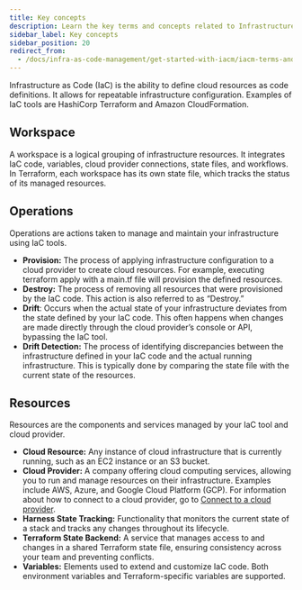 ```yaml
---
title: Key concepts
description: Learn the key terms and concepts related to Infrastructure as Code Management.
sidebar_label: Key concepts
sidebar_position: 20
redirect_from:
  - /docs/infra-as-code-management/get-started-with-iacm/iacm-terms-and-concepts
---
```


Infrastructure as Code (IaC) is the ability to define cloud resources as code definitions. It allows for repeatable infrastructure configuration. Examples of IaC tools are HashiCorp Terraform and Amazon CloudFormation.


## Workspace

A workspace is a logical grouping of infrastructure resources. It integrates IaC code, variables, cloud provider connections, state files, and workflows. In Terraform, each workspace has its own state file, which tracks the status of its managed resources.

## Operations

Operations are actions taken to manage and maintain your infrastructure using IaC tools.

-	**Provision:** The process of applying infrastructure configuration to a cloud provider to create cloud resources. For example, executing terraform apply with a main.tf file will provision the defined resources.
-	**Destroy:** The process of removing all resources that were provisioned by the IaC code. This action is also referred to as “Destroy.”
-	**Drift**: Occurs when the actual state of your infrastructure deviates from the state defined by your IaC code. This often happens when changes are made directly through the cloud provider’s console or API, bypassing the IaC tool.
- **Drift Detection:** The process of identifying discrepancies between the infrastructure defined in your IaC code and the actual running infrastructure. This is typically done by comparing the state file with the current state of the resources.

## Resources

Resources are the components and services managed by your IaC tool and cloud provider.

- **Cloud Resource:** Any instance of cloud infrastructure that is currently running, such as an EC2 instance or an S3 bucket.
- **Cloud Provider:** A company offering cloud computing services, allowing you to run and manage resources on their infrastructure. Examples include AWS, Azure, and Google Cloud Platform (GCP). For information about how to connect to a cloud provider, go to [Connect to a cloud provider](/docs/category/cloud-providers).
-	**Harness State Tracking:** Functionality that monitors the current state of a stack and tracks any changes throughout its lifecycle.
-	**Terraform State Backend:** A service that manages access to and changes in a shared Terraform state file, ensuring consistency across your team and preventing conflicts.
-	**Variables:** Elements used to extend and customize IaC code. Both environment variables and Terraform-specific variables are supported.